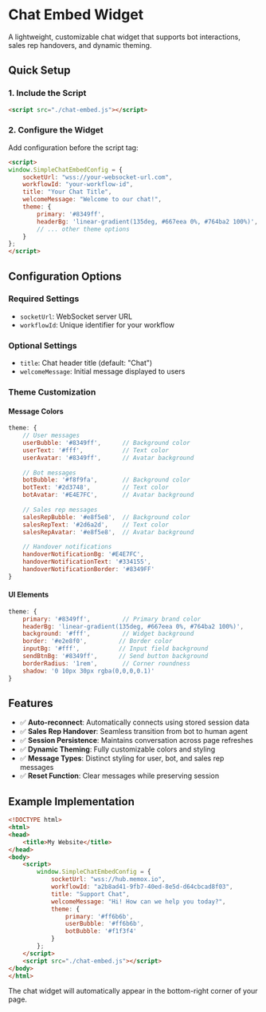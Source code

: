 # Chat Embed Widget

A lightweight, customizable chat widget that supports bot interactions, sales rep handovers, and dynamic theming.

## Quick Setup

### 1. Include the Script
```html
<script src="./chat-embed.js"></script>
```

### 2. Configure the Widget
Add configuration before the script tag:

```html
<script>
window.SimpleChatEmbedConfig = {
    socketUrl: "wss://your-websocket-url.com",
    workflowId: "your-workflow-id",
    title: "Your Chat Title",
    welcomeMessage: "Welcome to our chat!",
    theme: {
        primary: '#8349ff',
        headerBg: 'linear-gradient(135deg, #667eea 0%, #764ba2 100%)',
        // ... other theme options
    }
};
</script>
```

## Configuration Options

### Required Settings
- `socketUrl`: WebSocket server URL
- `workflowId`: Unique identifier for your workflow

### Optional Settings
- `title`: Chat header title (default: "Chat")
- `welcomeMessage`: Initial message displayed to users

### Theme Customization

#### Message Colors
```javascript
theme: {
    // User messages
    userBubble: '#8349ff',      // Background color
    userText: '#fff',           // Text color
    userAvatar: '#8349ff',      // Avatar background
    
    // Bot messages
    botBubble: '#f8f9fa',       // Background color
    botText: '#2d3748',         // Text color
    botAvatar: '#E4E7FC',       // Avatar background
    
    // Sales rep messages
    salesRepBubble: '#e8f5e8',  // Background color
    salesRepText: '#2d6a2d',    // Text color
    salesRepAvatar: '#e8f5e8',  // Avatar background
    
    // Handover notifications
    handoverNotificationBg: '#E4E7FC',
    handoverNotificationText: '#334155',
    handoverNotificationBorder: '#8349FF'
}
```

#### UI Elements
```javascript
theme: {
    primary: '#8349ff',         // Primary brand color
    headerBg: 'linear-gradient(135deg, #667eea 0%, #764ba2 100%)',
    background: '#fff',         // Widget background
    border: '#e2e8f0',         // Border color
    inputBg: '#fff',           // Input field background
    sendBtnBg: '#8349ff',      // Send button background
    borderRadius: '1rem',       // Corner roundness
    shadow: '0 10px 30px rgba(0,0,0,0.1)'
}
```

## Features

- ✅ **Auto-reconnect**: Automatically connects using stored session data
- ✅ **Sales Rep Handover**: Seamless transition from bot to human agent
- ✅ **Session Persistence**: Maintains conversation across page refreshes
- ✅ **Dynamic Theming**: Fully customizable colors and styling
- ✅ **Message Types**: Distinct styling for user, bot, and sales rep messages
- ✅ **Reset Function**: Clear messages while preserving session

## Example Implementation

```html
<!DOCTYPE html>
<html>
<head>
    <title>My Website</title>
</head>
<body>
    <script>
        window.SimpleChatEmbedConfig = {
            socketUrl: "wss://hub.memox.io",
            workflowId: "a2b8ad41-9fb7-40ed-8e5d-d64cbcad8f03",
            title: "Support Chat",
            welcomeMessage: "Hi! How can we help you today?",
            theme: {
                primary: '#ff6b6b',
                userBubble: '#ff6b6b',
                botBubble: '#f1f3f4'
            }
        };
    </script>
    <script src="./chat-embed.js"></script>
</body>
</html>
```

The chat widget will automatically appear in the bottom-right corner of your page.
